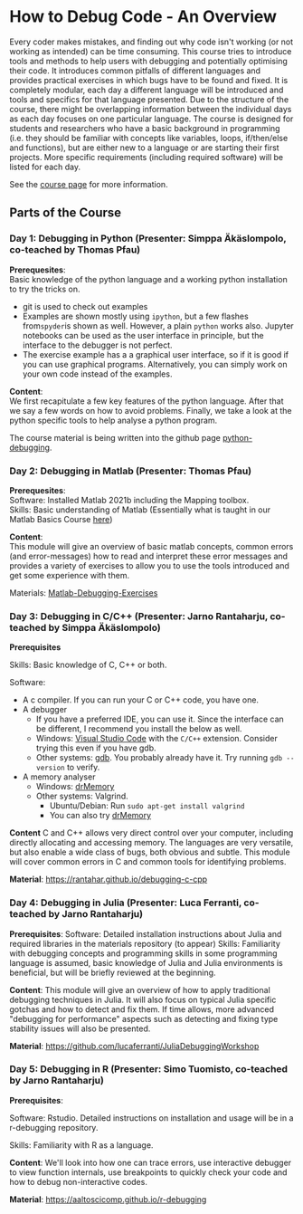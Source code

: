# How to Debug Code - An Overview

Every coder makes mistakes, and finding out why code isn't working (or not working as intended) can be time consuming. This course tries to introduce tools and methods to help users with debugging and potentially optimising their code. It introduces common pitfalls of different languages and provides practical exercises in which bugs have to be found and fixed. It is completely modular, each day a different language will be introduced and tools and specifics for that language presented. Due to the structure of the course, there might be overlapping information between the individual days as each day focuses on one particular language.
The course is designed for students and researchers who have a basic background in programming (i.e. they should be familiar with concepts like variables, loops, if/then/else and functions), but are either new to a language or are starting their first projects. More specific requirements (including required software) will be listed for each day. 

See the [course page](https://scicomp.aalto.fi/training/scip/debugging-2022/) for more information.

## Parts of the Course

### Day 1: Debugging in Python (Presenter: Simppa Äkäslompolo, co-teached by Thomas Pfau)

**Prerequesites**:  
Basic knowledge of the python language and a working python installation to try the tricks on.
* git is used to check out examples
* Examples are shown mostly using `ipython`, but a few flashes from`spyder`is shown as well. However, a plain `python` works also. Jupyter notebooks can be used as the user interface in principle, but the interface to the debugger is not perfect.
* The exercise example has a a graphical user interface, so if it is good if you can use graphical programs. Alternatively, you can simply work on your own code instead of the examples.

**Content**:  
We first recapitulate a few key features of the python language. After that we say a few words on how to avoid problems. Finally, we take a look at the python specific tools to help analyse a python program. 

The course material is being written into the github page [python-debugging](https://aaltoscicomp.github.io/python-debugging/).


### Day 2: Debugging in Matlab (Presenter: Thomas Pfau)

**Prerequesites**:  
Software: Installed Matlab 2021b including the Mapping toolbox.  
Skills: Basic understanding of Matlab (Essentially what is taught in our Matlab Basics Course [here](https://version.aalto.fi/gitlab/eglerean/matlabcourse/-/tree/master/AY20212022/MatlabBasics2021))

**Content**:  
This module will give an overview of basic matlab concepts, common errors (and error-messages) how to read and interpret these error messages and provides a variety of exercises to allow you to use the tools introduced and get some experience with them. 

Materials: [Matlab-Debugging-Exercises](https://github.com/AaltoSciComp/Matlab-Debugging-Exercises)

### Day 3: Debugging in C/C++ (Presenter: Jarno Rantaharju, co-teached by Simppa Äkäslompolo)

**Prerequisites**

Skills: Basic knowledge of C, C++ or both.

Software:
 * A c compiler. If you can run your C or C++ code, you have one.
 * A debugger
    * If you have a preferred IDE, you can use it. Since the interface can be different, I recommend you install the below as well.
    * Windows: [Visual Studio Code](https://code.visualstudio.com/) with the `C/C++` extension. Consider trying this even if you have gdb.
    * Other systems: [gdb](https://www.sourceware.org/gdb/). You probably already have it. Try running `gdb --version` to verify.
* A memory analyser
    * Windows: [drMemory](https://drmemory.org/page_install.html)
    * Other systems: Valgrind.
        * Ubuntu/Debian: Run `sudo apt-get install valgrind`
        * You can also try [drMemory](https://drmemory.org/page_install.html)

**Content**
C and C++ allows very direct control over your computer, including directly allocating and accessing memory. The languages are very versatile, but also
enable a wide class of bugs, both obvious and subtle.
This module will cover common errors in C and common tools for identifying problems. 

**Material**: https://rantahar.github.io/debugging-c-cpp

### Day 4: Debugging in Julia (Presenter: Luca Ferranti, co-teached by Jarno Rantaharju)

**Prerequisites**:
Software: Detailed installation instructions about Julia and required libraries in the materials repository (to appear)
Skills: Familiarity with debugging concepts and programming skills in some programming language is assumed, basic knowledge of Julia and Julia environments is beneficial, but will be briefly reviewed at the beginning.

**Content**:
This module will give an overview of how to apply traditional debugging techniques in Julia. It will also focus on typical Julia specific gotchas and how to detect and fix them. If time allows, more advanced "debugging for performance" aspects such as detecting and fixing type stability issues will also be presented. 

**Material**: https://github.com/lucaferranti/JuliaDebuggingWorkshop

### Day 5: Debugging in R (Presenter: Simo Tuomisto, co-teached by Jarno Rantaharju)

**Prerequisites**:

Software: Rstudio. Detailed instructions on installation and usage will be
in a r-debugging repository.

Skills: Familiarity with R as a language.

**Content**:
We'll look into how one can trace errors, use interactive debugger to view
function internals, use breakpoints to quickly check your code and how to
debug non-interactive codes.

**Material**: https://aaltoscicomp.github.io/r-debugging
